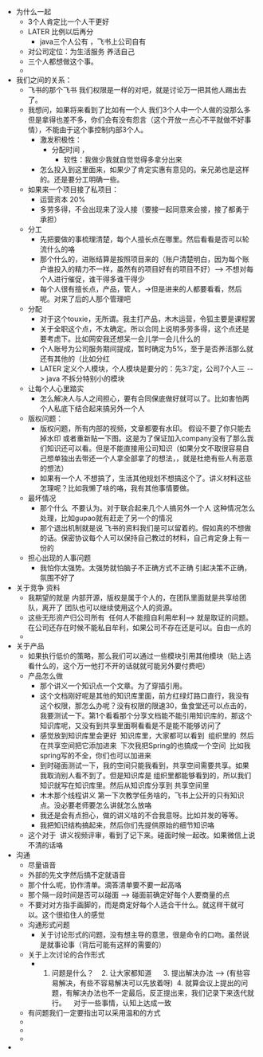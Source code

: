 - 为什么一起
	- 3个人肯定比一个人干更好
	- LATER 比例以后再分
		- java三个人公有 ，飞书上公司自有
	- 对公司定位：为生活服务 养活自己
	- 三个人都想做这个事。
	-
- 我们之间的关系：
	- 飞书的那个飞书 我们权限是一样的对吧，就是讨论万一把其他人踢出去了。
	- 我想问，如果将来看到了比如有一个人 我们3个人中一个人做的没那么多但是拿得也差不多，你们会有没有怨言（这个开放一点心不平就做不好事情），不能由于这个事控制内部3个人。
		- 激发积极性：
			- 分配时间 ，
				- 软性：我做少我就自觉觉得多拿分出来
		- 怎么投入到这里面来，如果少了肯定实惠有意见的。亲兄弟也是这样的。还是要分工明确一些。
	- 如果来一个项目接了私项目：
		- 运营资本 20%
		- 多劳多得，不会出现来了没人接（要接一起同意来会接，接了都勇于承担）
	- 分工
		- 先把要做的事梳理清楚，每个人擅长点在哪里。然后看看是否可以轮流什么的咯
		- 那个什么的，进账结算是按照项目来的（账户清楚明白，因为每个账户谁投入的精力不一样，虽然有的项目好有的项目不好）--> 不想对每个人进行催促，谁干得多谁干得少
		- 每个人很有擅长点，产品，管人，->但是进来的人都要看看，然后呢。对来了后的人那个管理吧
	- 分配
		- 对于这个touxie，无所谓。我主打产品，木木运营，令狐主要是课程罢
		- 关于全职这个点，不太确定。所以合同上说明多劳多得，这个点还是要考虑下。比如网安我还想呆一会儿学一会儿什么的
		- 个人账号为公司服务期间提成，暂时确定为5%，至于是否养活那么就还有其他的（比如分红
		- LATER 定义个人模块，个人模块是要分的：先3:7定，公司7个人三  --> java 不拆分特别小的模块
	- 让每个人心里踏实
		- 怎么解决人与人之间担心，要有合同保底做好就可以了。比如害怕两个人私底下结合起来搞另外一个人
	- 版权问题：
		- 版权问题，所有内部的视频，文章都要有水印。 假设不要了你只能去掉水印 或者重新贴一下图。这是为了保证加入company没有了那么我们知识还可以看。但是不能直接用公司知识（如果分文不取很容易自己想单独出去带还一个人拿全部拿了的想法，，就是杜绝有些人有恶意的想法）
		- 如果有一个人 不想搞了，生活其他规划不想搞这个了。讲义材料这些怎理呢？比如我懒了啥的咯，我有其他事情要做。
	- 最坏情况
		- 那个什么  不要认为。对于联合起来几个人搞另外一个人 这种情况怎么处理，比如gupao就有赶走了另一个的情况
		- 那个退出机制就是说  飞书的资料我们是可以留着的。假如真的不想做的话。保密协议每个人可以保持自己教过的材料，自己肯定身上有一份的
	- 担心出现的人事问题
		- 我怕你太强势。太强势就怕脑子不正确方式不正确 引起决策不正确，氛围不好了
- 关于竞争 资料
	- 我期望的就是 内部开源，版权是属于个人的，在团队里面就是共享给团队，离开了 团队也可以继续使用这个人的资源。
	- 这些无形资产归公司所有  任何人不能擅自利用牟利--> 就是取证的问题。在公司还存在时候不能私自牟利，如果公司不存在还是可以。自由一点的
	-
- 关于产品
	- 如果执行低价的策略，那么我们可以通过一些模块引用其他模块（贴上选看什么的，这个万一他打不开的话就就可能另外要付费吧）
	- 产品怎么做
		- 那个讲义一个知识点一个文章。为了穿插引用。
		- 这个文档刚好呢是其他的知识库里面，前方红绿灯路口直行，我没有这个权限，那怎么办呢？没有权限的限速30，鱼食堂还可以点击的，我要测试一下。第1个看看那个分享文档能不能引用知识库的，那这个知识库呢，又没有到共享里面啊看看是不是能不能够访问了
		- 感觉放到知识库里会更好  知识库里，大家都可以看到  组织里的  然后在共享空间把它添加进来  下次我把Spring的也搞成一个空间  比如我spring写的不全，你们也可以加进来
		- 到时碰面测试一下，我的空间只能我看到，共享空间需要共享。如果我取消别人看不到了。但是知识库是 组织里都能够看到的，所以我们知识就写在知识库里。然后从知识库分享到 共享空间里
		- 木木那个线程讲义 第一下次教学任务啥的，飞书上公开的只有知识点。没必要老师要怎么讲就怎么放咯
		- 我还是会有点担心，做的讲义啥的不合我意呀。比如并发的等等。
		- 我把知识结构搞起来，然后你们先提供原始的细节知识咯
	- 这个对于  讲义视频评审，看到了记下来。碰面时候一起改。如果微信上说不清的话咯
- 沟通
	- 尽量语音
	- 外部的先文字然后搞不定就语音
	- 那个什么呢，协作清单。滴答清单要不要一起高咯
	- 那个隔一段时间是否可以碰面 --> 碰面前确定好每个人要商量的点
	- 不要对对方指手画脚的，而是商定好每个人适合干什么。就这样干就可以。这个很掐住人的感觉
	- 沟通形式问题
		- 关于讨论形式的问题，没有想主导的意思，很是命令的口吻。虽然说是就事论事（背后可能有这样的需要的）
	- 关于上次讨论的合作形式
		- 1. 问题是什么？    2. 让大家都知道      3. 提出解决办法 --> (有些容易解决，有些不容易解决可以先放着呀)  4. 就算会议上提出的问题，有解决办法也不一定最后。反正提出来，我们记录下来迭代就行。    对于一些事情，认知上达成一致
	- 有问题我们一定要指出可以采用温和的方式
	-
	-
	-
-